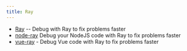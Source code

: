 ```yaml
---
title: Ray
---
```


- [Ray](https://myray.app/) -- Debug with Ray to fix problems faster
- [node-ray](https://github.com/permafrost-dev/node-ray#reference) Debug your NodeJS code with Ray to fix problems faster
- [vue-ray](https://github.com/permafrost-dev/vue-ray) - Debug Vue code with Ray to fix problems faster


